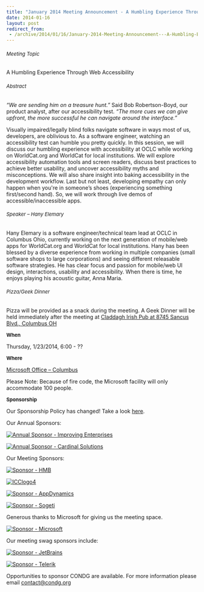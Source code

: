 ```yaml
---
title: "January 2014 Meeting Announcement - A Humbling Experience Through Web Accessibility"
date: 2014-01-16
layout: post
redirect_from:
 - /archive/2014/01/16/January-2014-Meeting-Announcement---A-Humbling-Experience-Through-Web.aspx
---
```


###### <font size="2">Meeting Topic</font>


A Humbling Experience Through Web Accessibility


###### <font size="2">Abstract</font>


*“We are sending him on a treasure hunt.”* Said Bob Robertson-Boyd, our product analyst, after our accessibility test. *“The more cues we can give upfront, the more successful he can navigate around the interface.”*



Visually impaired/legally blind folks navigate software in ways most of us, developers, are oblivious to. As a software engineer, watching an accessibility test can humble you pretty quickly. In this session, we will discuss our humbling experience with accessibility at OCLC while working on WorldCat.org and WorldCat for local institutions. We will explore accessibility automation tools and screen readers, discuss best practices to achieve better usability, and uncover accessibility myths and misconceptions. We will also share insight into baking accessibility in the development workflow. Last but not least, developing empathy can only happen when you're in someone’s shoes (experiencing something first/second hand). So, we will work through live demos of accessible/inaccessible apps.


###### <font size="2">Speaker – Hany Elemary</font>


Hany Elemary is a software engineer/technical team lead at OCLC in Columbus Ohio, currently working on the next generation of mobile/web apps for WorldCat.org and WorldCat for local institutions. Hany has been blessed by a diverse experience from working in multiple companies (small software shops to large corporations) and seeing different releasable software strategies. He has clear focus and passion for mobile/web UI design, interactions, usability and accessibility. When there is time, he enjoys playing his acoustic guitar, Anna Maria.


###### <font size="2">Pizza/Geek Dinner</font>


Pizza will be provided as a snack during the meeting. A Geek Dinner will be held immediately after the meeting at [Claddagh Irish Pub at 8745 Sancus Blvd., Columbus OH](http://www.bing.com/local/details.aspx?lid=YN671x11725012&amp;qt=yp&amp;what=claddagh&amp;where=Columbus,+Ohio&amp;s_cid=ansPhBkYp02&amp;mkt=en-us&amp;q=claddagh&amp;FORM=LARE)



**<font size="2">When</font>**



Thursday, 1/23/2014, 6:00 - ??



**<font size="2">Where</font>**



[Microsoft Office – Columbus](http://maps.google.com/maps?f=q&amp;hl=en&amp;q=8800+Lyra+Dr.+Columbus,+OH+43240&amp;om=1)



Please Note: Because of fire code, the Microsoft facility will only accommodate 100 people.



**<font size="2">Sponsorship</font>**



Our Sponsorship Policy has changed! Take a look [here](http://www.condg.org/documents/Sponsorship%20Policy.pdf).



Our Annual Sponsors:



[![Annual Sponsor - Improving Enterprises](http://condg.org/images/condg_org/Windows-Live-Writer/January-2013-Meeting-Announcement--_DBCD/clip_image0013_836cae65-6416-43f8-9634-cdf52c5f00a8.jpg "Annual Sponsor - Improving Enterprises")](http://www.improvingenterprises.com)



[![Annual Sponsor - Cardinal Solutions](http://condg.org/images/condg_org/Windows-Live-Writer/April-2013-Meeting-Announcement---MSMQ-a_B4CC/cardinal_color_tagline3_aa7a59d8-6af9-4071-a3c6-715999b671b0.jpg "Annual Sponsor - Cardinal Solutions")](http://www.cardinalsolutions.com)



Our Meeting Sponsors:



[![Sponsor - HMB](http://condg.org/images/condg_org/Windows-Live-Writer/January-2013-Meeting-Announcement--_DBCD/clip_image0033_345d4739-b377-4eef-b0cc-de2ce488a588.png "Sponsor - HMB")](http://hmbnet.com)



[![ICClogo4](http://condg.org/images/condg_org/Windows-Live-Writer/4255c814b202_13C55/ICClogo4_e695f6e0-b6b9-45cb-901d-6d8ed19e94f9.jpg "ICClogo4")](http://www.icctechnology.com/)



[![Sponsor - AppDynamics](http://condg.org/images/condg_org/Windows-Live-Writer/January-2013-Meeting-Announcement--_DBCD/clip_image0053_2dcab694-3305-4217-bd01-3197dce29f31.png "Sponsor - AppDynamics")](http://www.appdynamics.com)



[![Sponsor - Sogeti](http://condg.org/images/condg_org/Windows-Live-Writer/January-2013-Meeting-Announcement--_DBCD/sogeticolor_small_thumb.gif "Sponsor - Sogeti")](http://us.sogeti.com)



Generous thanks to Microsoft for giving us the meeting space.



[![Sponsor - Microsoft](http://condg.org/images/condg_org/Windows-Live-Writer/January-2013-Meeting-Announcement--_DBCD/clip_image0063_017112b5-ebbc-4d6b-9105-9a99563d1af4.png "Sponsor - Microsoft")](http://www.microsoft.com)



Our meeting swag sponsors include:



[![Sponsor - JetBrains](http://condg.org/images/condg_org/Windows-Live-Writer/January-2013-Meeting-Announcement--_DBCD/clip_image0073_813519ba-ec40-4014-b290-0f59941c9ad2.gif "Sponsor - JetBrains")](http://www.jetbrains.com/)



[![Sponsor - Telerik](http://condg.org/images/condg_org/Windows-Live-Writer/January-2013-Meeting-Announcement--_DBCD/telerik_logo_RGB_photoshop_thumb.jpg "Sponsor - Telerik")](http://www.telerik.com)



Opportunities to sponsor CONDG are available. For more information please email [contact@condg.org](mailto:contact@condg.org)

